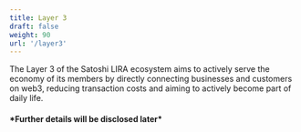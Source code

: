 ```yaml
---
title: Layer 3
draft: false
weight: 90
url: '/layer3'
---
```


The Layer 3 of the Satoshi LIRA ecosystem aims to actively serve the economy of its members by directly connecting businesses and customers on web3, reducing transaction costs and aiming to actively become part of daily life.
 
<h4>*Further details will be disclosed later*</h4>
